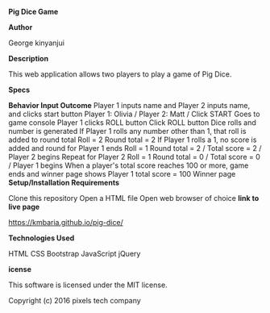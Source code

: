 <b>Pig Dice Game</b>

<b>Author</b>

George kinyanjui

<b>Description</b>

This web application allows two players to play a game of Pig Dice.

<b>Specs</b>

<b>Behavior	Input	Outcome</b>
Player 1 inputs name and Player 2 inputs name, and clicks start button	Player 1: Olivia / Player 2: Matt / Click START	Goes to game console
Player 1 clicks ROLL button	Click ROLL button	Dice rolls and number is generated
If Player 1 rolls any number other than 1, that roll is added to round total	Roll = 2	Round total = 2
If Player 1 rolls a 1, no score is added and round for Player 1 ends	Roll = 1	Round total = 2 / Total score = 2 / Player 2 begins
Repeat for Player 2	Roll = 1	Round total = 0 / Total score = 0 / Player 1 begins
When a player's total score reaches 100 or more, game ends and winner page shows	Player 1 total score = 100	Winner page
<b>Setup/Installation Requirements</b>

Clone this repository
Open a HTML file
Open web browser of choice
<b>link to live page</b>

https://kmbaria.github.io/pig-dice/

<b>Technologies Used</b>

HTML
CSS
Bootstrap
JavaScript
jQuery

<b>icense</b>

This software is licensed under the MIT license.

Copyright (c) 2016 pixels tech company
